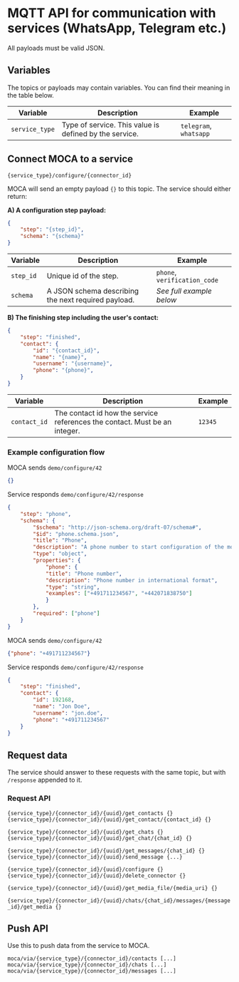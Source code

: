 # MQTT API for communication with services (WhatsApp, Telegram etc.)

All payloads must be valid JSON.

## Variables

The topics or payloads may contain variables. You can find their meaning in the table below.

|Variable|Description|Example|
|-|-|-|
|`service_type`|Type of service. This value is defined by the service.|`telegram`, `whatsapp`|





## Connect MOCA to a service

`{service_type}/configure/{connector_id}`

MOCA will send an empty payload `{}` to this topic. The service should either return:

**A) A configuration step payload:**
```json
{
    "step": "{step_id}",
    "schema": "{schema}"
}
```

|Variable|Description|Example|
|-|-|-|
|`step_id`|Unique id of the step.|`phone`, `verification_code`|
|`schema`|A JSON schema describing the next required payload.|*See full example below*|



**B) The finishing step including the user's contact:**
```json
{
    "step": "finished",
    "contact": {
        "id": "{contact_id}",
        "name": "{name}",
        "username": "{username}",
        "phone": "{phone}",
    }
}
```

|Variable|Description|Example|
|-|-|-|
|`contact_id`|The contact id how the service references the contact. Must be an integer.|`12345`|

### Example configuration flow

MOCA sends `demo/configure/42`
```json
{}
```

Service responds `demo/configure/42/response`
```json
{
    "step": "phone",
    "schema": {
        "$schema": "http://json-schema.org/draft-07/schema#",
        "$id": "phone.schema.json",
        "title": "Phone",
        "description": "A phone number to start configuration of the moca demo service",
        "type": "object",
        "properties": {
            "phone": {
            "title": "Phone number",
            "description": "Phone number in international format",
            "type": "string",
            "examples": ["+491711234567", "+442071838750"]
            }
        },
        "required": ["phone"]
    }
}
```

MOCA sends `demo/configure/42`
```json
{"phone": "+491711234567"}
```

Service responds `demo/configure/42/response`
```json
{
    "step": "finished",
    "contact": {
        "id": 192168,
        "name": "Jon Doe",
        "username": "jon.doe",
        "phone": "+491711234567"
    }
}
```

## Request data

The service should answer to these requests with the same topic, but with `/response` appended to it.


### Request API

`{service_type}/{connector_id}/{uuid}/get_contacts {}`
`{service_type}/{connector_id}/{uuid}/get_contact/{contact_id} {}`

`{service_type}/{connector_id}/{uuid}/get_chats {}`
`{service_type}/{connector_id}/{uuid}/get_chat/{chat_id} {}`

`{service_type}/{connector_id}/{uuid}/get_messages/{chat_id} {}`
`{service_type}/{connector_id}/{uuid}/send_message {...}`

`{service_type}/{connector_id}/{uuid}/configure {}`
`{service_type}/{connector_id}/{uuid}/delete_connector {}`

`{service_type}/{connector_id}/{uuid}/get_media_file/{media_uri} {}`

`{service_type}/{connector_id}/{uuid}/chats/{chat_id}/messages/{message_id}/get_media {}`

## Push API

Use this to push data from the service to MOCA.

`moca/via/{service_type}/{connector_id}/contacts [...]`
`moca/via/{service_type}/{connector_id}/chats [...]`
`moca/via/{service_type}/{connector_id}/messages [...]`
